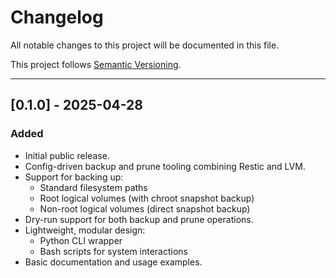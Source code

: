 # Changelog

All notable changes to this project will be documented in this file.

This project follows [Semantic Versioning](https://semver.org/).

---

## [0.1.0] - 2025-04-28

### Added
- Initial public release.
- Config-driven backup and prune tooling combining Restic and LVM.
- Support for backing up:
  - Standard filesystem paths
  - Root logical volumes (with chroot snapshot backup)
  - Non-root logical volumes (direct snapshot backup)
- Dry-run support for both backup and prune operations.
- Lightweight, modular design:
  - Python CLI wrapper
  - Bash scripts for system interactions
- Basic documentation and usage examples.